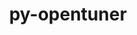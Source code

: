---
title: "py-opentuner"
layout: cache
categories: [package, develop]
meta: {"versions": ["0.8.7"], "compilers": ["gcc@=11.1.0", "gcc@=11.4.0", "gcc@=9.4.0", "oneapi@=2023.2.0", "oneapi@=2023.2.1"], "oss": ["ubuntu20.04"], "platforms": ["linux"], "targets": ["aarch64", "neoverse_v1", "ppc64le", "x86_64_v3"], "stacks": ["e4s", "e4s-arm", "e4s-neoverse_v1", "e4s-oneapi", "e4s-power", "root"], "num_specs": 48, "num_specs_by_stack": {"root": 48, "e4s-arm": 6, "e4s-neoverse_v1": 7, "e4s-power": 12, "e4s": 12, "e4s-oneapi": 11}}
spec_details: [{"hash": "oupaidp6mw5lq4l3cnaeo6ri2bkedzlk", "compiler": "gcc@=11.4.0", "versions": ["0.8.7"], "os": "ubuntu20.04", "platform": "linux", "target": "aarch64", "variants": ["build_system=python_pip"], "stacks": ["root", "e4s-arm"], "size": "-", "tarball": "https://binaries.spack.io/develop/build_cache/linux-ubuntu20.04-aarch64/gcc-11.4.0/py-opentuner-0.8.7/linux-ubuntu20.04-aarch64-gcc-11.4.0-py-opentuner-0.8.7-oupaidp6mw5lq4l3cnaeo6ri2bkedzlk.spack"}, {"hash": "fj3ad4v74nwypx4gz5znhms5akz2vqxd", "compiler": "gcc@=11.4.0", "versions": ["0.8.7"], "os": "ubuntu20.04", "platform": "linux", "target": "aarch64", "variants": ["build_system=python_pip"], "stacks": ["root", "e4s-arm"], "size": "-", "tarball": "https://binaries.spack.io/develop/build_cache/linux-ubuntu20.04-aarch64/gcc-11.4.0/py-opentuner-0.8.7/linux-ubuntu20.04-aarch64-gcc-11.4.0-py-opentuner-0.8.7-fj3ad4v74nwypx4gz5znhms5akz2vqxd.spack"}, {"hash": "4acqj6jf65v32kxemmp7tboo7pbn2psn", "compiler": "gcc@=11.4.0", "versions": ["0.8.7"], "os": "ubuntu20.04", "platform": "linux", "target": "aarch64", "variants": ["build_system=python_pip"], "stacks": ["root", "e4s-arm"], "size": "-", "tarball": "https://binaries.spack.io/develop/build_cache/linux-ubuntu20.04-aarch64/gcc-11.4.0/py-opentuner-0.8.7/linux-ubuntu20.04-aarch64-gcc-11.4.0-py-opentuner-0.8.7-4acqj6jf65v32kxemmp7tboo7pbn2psn.spack"}, {"hash": "ndw2j33vfwhk7zgy5nni7m3p75m4fqo5", "compiler": "gcc@=11.4.0", "versions": ["0.8.7"], "os": "ubuntu20.04", "platform": "linux", "target": "aarch64", "variants": ["build_system=python_pip"], "stacks": ["root", "e4s-arm"], "size": "-", "tarball": "https://binaries.spack.io/develop/build_cache/linux-ubuntu20.04-aarch64/gcc-11.4.0/py-opentuner-0.8.7/linux-ubuntu20.04-aarch64-gcc-11.4.0-py-opentuner-0.8.7-ndw2j33vfwhk7zgy5nni7m3p75m4fqo5.spack"}, {"hash": "y226ootia4aw466n56rfkwel7pall7c6", "compiler": "gcc@=11.4.0", "versions": ["0.8.7"], "os": "ubuntu20.04", "platform": "linux", "target": "aarch64", "variants": ["build_system=python_pip"], "stacks": ["root", "e4s-arm"], "size": "-", "tarball": "https://binaries.spack.io/develop/build_cache/linux-ubuntu20.04-aarch64/gcc-11.4.0/py-opentuner-0.8.7/linux-ubuntu20.04-aarch64-gcc-11.4.0-py-opentuner-0.8.7-y226ootia4aw466n56rfkwel7pall7c6.spack"}, {"hash": "tno44ogy4fkogfyrptjhj67uhdfhjali", "compiler": "gcc@=11.4.0", "versions": ["0.8.7"], "os": "ubuntu20.04", "platform": "linux", "target": "aarch64", "variants": ["build_system=python_pip"], "stacks": ["root", "e4s-arm"], "size": "-", "tarball": "https://binaries.spack.io/develop/build_cache/linux-ubuntu20.04-aarch64/gcc-11.4.0/py-opentuner-0.8.7/linux-ubuntu20.04-aarch64-gcc-11.4.0-py-opentuner-0.8.7-tno44ogy4fkogfyrptjhj67uhdfhjali.spack"}, {"hash": "4tmthz4eoznevz55fjyfrzam73udhy4v", "compiler": "gcc@=11.4.0", "versions": ["0.8.7"], "os": "ubuntu20.04", "platform": "linux", "target": "neoverse_v1", "variants": ["build_system=python_pip"], "stacks": ["e4s-neoverse_v1", "root"], "size": "-", "tarball": "https://binaries.spack.io/develop/build_cache/linux-ubuntu20.04-neoverse_v1/gcc-11.4.0/py-opentuner-0.8.7/linux-ubuntu20.04-neoverse_v1-gcc-11.4.0-py-opentuner-0.8.7-4tmthz4eoznevz55fjyfrzam73udhy4v.spack"}, {"hash": "ag6ji2uhpfcgyn4fh5r5kvv6xiln2c6e", "compiler": "gcc@=11.4.0", "versions": ["0.8.7"], "os": "ubuntu20.04", "platform": "linux", "target": "neoverse_v1", "variants": ["build_system=python_pip"], "stacks": ["e4s-neoverse_v1", "root"], "size": "-", "tarball": "https://binaries.spack.io/develop/build_cache/linux-ubuntu20.04-neoverse_v1/gcc-11.4.0/py-opentuner-0.8.7/linux-ubuntu20.04-neoverse_v1-gcc-11.4.0-py-opentuner-0.8.7-ag6ji2uhpfcgyn4fh5r5kvv6xiln2c6e.spack"}, {"hash": "nhdn6bg3ncylktkbxvs2ynhn5aawylul", "compiler": "gcc@=11.4.0", "versions": ["0.8.7"], "os": "ubuntu20.04", "platform": "linux", "target": "neoverse_v1", "variants": ["build_system=python_pip"], "stacks": ["e4s-neoverse_v1", "root"], "size": "-", "tarball": "https://binaries.spack.io/develop/build_cache/linux-ubuntu20.04-neoverse_v1/gcc-11.4.0/py-opentuner-0.8.7/linux-ubuntu20.04-neoverse_v1-gcc-11.4.0-py-opentuner-0.8.7-nhdn6bg3ncylktkbxvs2ynhn5aawylul.spack"}, {"hash": "d6uqia7g7uqqeeu2s2vm6tirzidedxzx", "compiler": "gcc@=11.4.0", "versions": ["0.8.7"], "os": "ubuntu20.04", "platform": "linux", "target": "neoverse_v1", "variants": ["build_system=python_pip"], "stacks": ["e4s-neoverse_v1", "root"], "size": "-", "tarball": "https://binaries.spack.io/develop/build_cache/linux-ubuntu20.04-neoverse_v1/gcc-11.4.0/py-opentuner-0.8.7/linux-ubuntu20.04-neoverse_v1-gcc-11.4.0-py-opentuner-0.8.7-d6uqia7g7uqqeeu2s2vm6tirzidedxzx.spack"}, {"hash": "kbu676xuyxjo7eruje4i3ozgaydijp3n", "compiler": "gcc@=11.4.0", "versions": ["0.8.7"], "os": "ubuntu20.04", "platform": "linux", "target": "neoverse_v1", "variants": ["build_system=python_pip"], "stacks": ["e4s-neoverse_v1", "root"], "size": "-", "tarball": "https://binaries.spack.io/develop/build_cache/linux-ubuntu20.04-neoverse_v1/gcc-11.4.0/py-opentuner-0.8.7/linux-ubuntu20.04-neoverse_v1-gcc-11.4.0-py-opentuner-0.8.7-kbu676xuyxjo7eruje4i3ozgaydijp3n.spack"}, {"hash": "awyi3qw4pktg2eo2oq7jgnd3re4tlnrs", "compiler": "gcc@=11.4.0", "versions": ["0.8.7"], "os": "ubuntu20.04", "platform": "linux", "target": "neoverse_v1", "variants": ["build_system=python_pip"], "stacks": ["e4s-neoverse_v1", "root"], "size": "-", "tarball": "https://binaries.spack.io/develop/build_cache/linux-ubuntu20.04-neoverse_v1/gcc-11.4.0/py-opentuner-0.8.7/linux-ubuntu20.04-neoverse_v1-gcc-11.4.0-py-opentuner-0.8.7-awyi3qw4pktg2eo2oq7jgnd3re4tlnrs.spack"}, {"hash": "xh2aqie4rngyerilahcbm3d4fpwt3zs6", "compiler": "gcc@=11.4.0", "versions": ["0.8.7"], "os": "ubuntu20.04", "platform": "linux", "target": "neoverse_v1", "variants": ["build_system=python_pip"], "stacks": ["e4s-neoverse_v1", "root"], "size": "-", "tarball": "https://binaries.spack.io/develop/build_cache/linux-ubuntu20.04-neoverse_v1/gcc-11.4.0/py-opentuner-0.8.7/linux-ubuntu20.04-neoverse_v1-gcc-11.4.0-py-opentuner-0.8.7-xh2aqie4rngyerilahcbm3d4fpwt3zs6.spack"}, {"hash": "3nxvumq72nrxdtt2ftfbswg2mfkwh25v", "compiler": "gcc@=11.1.0", "versions": ["0.8.7"], "os": "ubuntu20.04", "platform": "linux", "target": "ppc64le", "variants": ["build_system=python_pip"], "stacks": ["e4s-power", "root"], "size": "-", "tarball": "https://binaries.spack.io/develop/build_cache/linux-ubuntu20.04-ppc64le/gcc-11.1.0/py-opentuner-0.8.7/linux-ubuntu20.04-ppc64le-gcc-11.1.0-py-opentuner-0.8.7-3nxvumq72nrxdtt2ftfbswg2mfkwh25v.spack"}, {"hash": "nsqtyeovgsnhugublfwh57ji4rdyy74g", "compiler": "gcc@=9.4.0", "versions": ["0.8.7"], "os": "ubuntu20.04", "platform": "linux", "target": "ppc64le", "variants": ["build_system=python_pip"], "stacks": ["e4s-power", "root"], "size": "-", "tarball": "https://binaries.spack.io/develop/build_cache/linux-ubuntu20.04-ppc64le/gcc-9.4.0/py-opentuner-0.8.7/linux-ubuntu20.04-ppc64le-gcc-9.4.0-py-opentuner-0.8.7-nsqtyeovgsnhugublfwh57ji4rdyy74g.spack"}, {"hash": "rdgbxs7qyucer66v2757t33xxcs37scp", "compiler": "gcc@=9.4.0", "versions": ["0.8.7"], "os": "ubuntu20.04", "platform": "linux", "target": "ppc64le", "variants": ["build_system=python_pip"], "stacks": ["e4s-power", "root"], "size": "-", "tarball": "https://binaries.spack.io/develop/build_cache/linux-ubuntu20.04-ppc64le/gcc-9.4.0/py-opentuner-0.8.7/linux-ubuntu20.04-ppc64le-gcc-9.4.0-py-opentuner-0.8.7-rdgbxs7qyucer66v2757t33xxcs37scp.spack"}, {"hash": "iv35x33moge2dsfy447bhsu2yskhjlaz", "compiler": "gcc@=9.4.0", "versions": ["0.8.7"], "os": "ubuntu20.04", "platform": "linux", "target": "ppc64le", "variants": ["build_system=python_pip"], "stacks": ["e4s-power", "root"], "size": "-", "tarball": "https://binaries.spack.io/develop/build_cache/linux-ubuntu20.04-ppc64le/gcc-9.4.0/py-opentuner-0.8.7/linux-ubuntu20.04-ppc64le-gcc-9.4.0-py-opentuner-0.8.7-iv35x33moge2dsfy447bhsu2yskhjlaz.spack"}, {"hash": "zwyzivmmo2lb5uamyymtplhbbcuburql", "compiler": "gcc@=9.4.0", "versions": ["0.8.7"], "os": "ubuntu20.04", "platform": "linux", "target": "ppc64le", "variants": ["build_system=python_pip"], "stacks": ["e4s-power", "root"], "size": "-", "tarball": "https://binaries.spack.io/develop/build_cache/linux-ubuntu20.04-ppc64le/gcc-9.4.0/py-opentuner-0.8.7/linux-ubuntu20.04-ppc64le-gcc-9.4.0-py-opentuner-0.8.7-zwyzivmmo2lb5uamyymtplhbbcuburql.spack"}, {"hash": "5yb2zsm5kdp533ei6awcrdjj26cr63vd", "compiler": "gcc@=9.4.0", "versions": ["0.8.7"], "os": "ubuntu20.04", "platform": "linux", "target": "ppc64le", "variants": ["build_system=python_pip"], "stacks": ["e4s-power", "root"], "size": "-", "tarball": "https://binaries.spack.io/develop/build_cache/linux-ubuntu20.04-ppc64le/gcc-9.4.0/py-opentuner-0.8.7/linux-ubuntu20.04-ppc64le-gcc-9.4.0-py-opentuner-0.8.7-5yb2zsm5kdp533ei6awcrdjj26cr63vd.spack"}, {"hash": "tqkujld75gwedcxysifakcy6jzfokduh", "compiler": "gcc@=9.4.0", "versions": ["0.8.7"], "os": "ubuntu20.04", "platform": "linux", "target": "ppc64le", "variants": ["build_system=python_pip"], "stacks": ["e4s-power", "root"], "size": "-", "tarball": "https://binaries.spack.io/develop/build_cache/linux-ubuntu20.04-ppc64le/gcc-9.4.0/py-opentuner-0.8.7/linux-ubuntu20.04-ppc64le-gcc-9.4.0-py-opentuner-0.8.7-tqkujld75gwedcxysifakcy6jzfokduh.spack"}, {"hash": "mzxn5nzv3pi2nidqly7kb2uz2ck4oe6m", "compiler": "gcc@=9.4.0", "versions": ["0.8.7"], "os": "ubuntu20.04", "platform": "linux", "target": "ppc64le", "variants": ["build_system=python_pip"], "stacks": ["e4s-power", "root"], "size": "-", "tarball": "https://binaries.spack.io/develop/build_cache/linux-ubuntu20.04-ppc64le/gcc-9.4.0/py-opentuner-0.8.7/linux-ubuntu20.04-ppc64le-gcc-9.4.0-py-opentuner-0.8.7-mzxn5nzv3pi2nidqly7kb2uz2ck4oe6m.spack"}, {"hash": "bwk3d6yvkxl5urbnxq7ojrel5c6v5mov", "compiler": "gcc@=9.4.0", "versions": ["0.8.7"], "os": "ubuntu20.04", "platform": "linux", "target": "ppc64le", "variants": ["build_system=python_pip"], "stacks": ["e4s-power", "root"], "size": "-", "tarball": "https://binaries.spack.io/develop/build_cache/linux-ubuntu20.04-ppc64le/gcc-9.4.0/py-opentuner-0.8.7/linux-ubuntu20.04-ppc64le-gcc-9.4.0-py-opentuner-0.8.7-bwk3d6yvkxl5urbnxq7ojrel5c6v5mov.spack"}, {"hash": "4ouilwxlykrlviszzdrpxqtnlhftsgqz", "compiler": "gcc@=9.4.0", "versions": ["0.8.7"], "os": "ubuntu20.04", "platform": "linux", "target": "ppc64le", "variants": ["build_system=python_pip"], "stacks": ["e4s-power", "root"], "size": "-", "tarball": "https://binaries.spack.io/develop/build_cache/linux-ubuntu20.04-ppc64le/gcc-9.4.0/py-opentuner-0.8.7/linux-ubuntu20.04-ppc64le-gcc-9.4.0-py-opentuner-0.8.7-4ouilwxlykrlviszzdrpxqtnlhftsgqz.spack"}, {"hash": "gmvagmb72zj73q2t2ayr7jygsqtecbk3", "compiler": "gcc@=9.4.0", "versions": ["0.8.7"], "os": "ubuntu20.04", "platform": "linux", "target": "ppc64le", "variants": ["build_system=python_pip"], "stacks": ["e4s-power", "root"], "size": "-", "tarball": "https://binaries.spack.io/develop/build_cache/linux-ubuntu20.04-ppc64le/gcc-9.4.0/py-opentuner-0.8.7/linux-ubuntu20.04-ppc64le-gcc-9.4.0-py-opentuner-0.8.7-gmvagmb72zj73q2t2ayr7jygsqtecbk3.spack"}, {"hash": "4ayvunuvrdprbrjfmhzie24pdtcqh7ym", "compiler": "gcc@=9.4.0", "versions": ["0.8.7"], "os": "ubuntu20.04", "platform": "linux", "target": "ppc64le", "variants": ["build_system=python_pip"], "stacks": ["e4s-power", "root"], "size": "-", "tarball": "https://binaries.spack.io/develop/build_cache/linux-ubuntu20.04-ppc64le/gcc-9.4.0/py-opentuner-0.8.7/linux-ubuntu20.04-ppc64le-gcc-9.4.0-py-opentuner-0.8.7-4ayvunuvrdprbrjfmhzie24pdtcqh7ym.spack"}, {"hash": "nipyhxi6bq6twqwt6343hikssczpbwhk", "compiler": "gcc@=11.1.0", "versions": ["0.8.7"], "os": "ubuntu20.04", "platform": "linux", "target": "x86_64_v3", "variants": ["build_system=python_pip"], "stacks": ["e4s", "root"], "size": "-", "tarball": "https://binaries.spack.io/develop/build_cache/linux-ubuntu20.04-x86_64_v3/gcc-11.1.0/py-opentuner-0.8.7/linux-ubuntu20.04-x86_64_v3-gcc-11.1.0-py-opentuner-0.8.7-nipyhxi6bq6twqwt6343hikssczpbwhk.spack"}, {"hash": "ehqyeb7yssithvzudfrqc23tcfukkyts", "compiler": "gcc@=11.4.0", "versions": ["0.8.7"], "os": "ubuntu20.04", "platform": "linux", "target": "x86_64_v3", "variants": ["build_system=python_pip"], "stacks": ["e4s", "root"], "size": "-", "tarball": "https://binaries.spack.io/develop/build_cache/linux-ubuntu20.04-x86_64_v3/gcc-11.4.0/py-opentuner-0.8.7/linux-ubuntu20.04-x86_64_v3-gcc-11.4.0-py-opentuner-0.8.7-ehqyeb7yssithvzudfrqc23tcfukkyts.spack"}, {"hash": "zwv47kaqbzbeglbqlidmltu5jt4b7q6h", "compiler": "gcc@=11.4.0", "versions": ["0.8.7"], "os": "ubuntu20.04", "platform": "linux", "target": "x86_64_v3", "variants": ["build_system=python_pip"], "stacks": ["e4s", "root"], "size": "-", "tarball": "https://binaries.spack.io/develop/build_cache/linux-ubuntu20.04-x86_64_v3/gcc-11.4.0/py-opentuner-0.8.7/linux-ubuntu20.04-x86_64_v3-gcc-11.4.0-py-opentuner-0.8.7-zwv47kaqbzbeglbqlidmltu5jt4b7q6h.spack"}, {"hash": "shsfgh65zy2ou6btwygfg5uzelbgwaqr", "compiler": "gcc@=11.4.0", "versions": ["0.8.7"], "os": "ubuntu20.04", "platform": "linux", "target": "x86_64_v3", "variants": ["build_system=python_pip"], "stacks": ["e4s", "root"], "size": "-", "tarball": "https://binaries.spack.io/develop/build_cache/linux-ubuntu20.04-x86_64_v3/gcc-11.4.0/py-opentuner-0.8.7/linux-ubuntu20.04-x86_64_v3-gcc-11.4.0-py-opentuner-0.8.7-shsfgh65zy2ou6btwygfg5uzelbgwaqr.spack"}, {"hash": "7gqvzggs3nf7dm25usxxywua7pytffs6", "compiler": "gcc@=11.4.0", "versions": ["0.8.7"], "os": "ubuntu20.04", "platform": "linux", "target": "x86_64_v3", "variants": ["build_system=python_pip"], "stacks": ["e4s", "root"], "size": "-", "tarball": "https://binaries.spack.io/develop/build_cache/linux-ubuntu20.04-x86_64_v3/gcc-11.4.0/py-opentuner-0.8.7/linux-ubuntu20.04-x86_64_v3-gcc-11.4.0-py-opentuner-0.8.7-7gqvzggs3nf7dm25usxxywua7pytffs6.spack"}, {"hash": "edf5m3ylybfpv64gsajijymoqhloakr4", "compiler": "gcc@=11.4.0", "versions": ["0.8.7"], "os": "ubuntu20.04", "platform": "linux", "target": "x86_64_v3", "variants": ["build_system=python_pip"], "stacks": ["e4s", "root"], "size": "-", "tarball": "https://binaries.spack.io/develop/build_cache/linux-ubuntu20.04-x86_64_v3/gcc-11.4.0/py-opentuner-0.8.7/linux-ubuntu20.04-x86_64_v3-gcc-11.4.0-py-opentuner-0.8.7-edf5m3ylybfpv64gsajijymoqhloakr4.spack"}, {"hash": "mhl2jxox2l5hwgvkgn4lpsxrd72aukzp", "compiler": "gcc@=11.4.0", "versions": ["0.8.7"], "os": "ubuntu20.04", "platform": "linux", "target": "x86_64_v3", "variants": ["build_system=python_pip"], "stacks": ["e4s", "root"], "size": "-", "tarball": "https://binaries.spack.io/develop/build_cache/linux-ubuntu20.04-x86_64_v3/gcc-11.4.0/py-opentuner-0.8.7/linux-ubuntu20.04-x86_64_v3-gcc-11.4.0-py-opentuner-0.8.7-mhl2jxox2l5hwgvkgn4lpsxrd72aukzp.spack"}, {"hash": "dohjgo2gewhruyy5obq7vepwpafcon2f", "compiler": "gcc@=11.4.0", "versions": ["0.8.7"], "os": "ubuntu20.04", "platform": "linux", "target": "x86_64_v3", "variants": ["build_system=python_pip"], "stacks": ["e4s", "root"], "size": "-", "tarball": "https://binaries.spack.io/develop/build_cache/linux-ubuntu20.04-x86_64_v3/gcc-11.4.0/py-opentuner-0.8.7/linux-ubuntu20.04-x86_64_v3-gcc-11.4.0-py-opentuner-0.8.7-dohjgo2gewhruyy5obq7vepwpafcon2f.spack"}, {"hash": "5y45zszd44jbczqr576w3jcf32rkazdz", "compiler": "gcc@=11.4.0", "versions": ["0.8.7"], "os": "ubuntu20.04", "platform": "linux", "target": "x86_64_v3", "variants": ["build_system=python_pip"], "stacks": ["e4s", "root"], "size": "-", "tarball": "https://binaries.spack.io/develop/build_cache/linux-ubuntu20.04-x86_64_v3/gcc-11.4.0/py-opentuner-0.8.7/linux-ubuntu20.04-x86_64_v3-gcc-11.4.0-py-opentuner-0.8.7-5y45zszd44jbczqr576w3jcf32rkazdz.spack"}, {"hash": "lmcxn772opszwdpdyfwwrfalu2ynjbfa", "compiler": "gcc@=11.4.0", "versions": ["0.8.7"], "os": "ubuntu20.04", "platform": "linux", "target": "x86_64_v3", "variants": ["build_system=python_pip"], "stacks": ["e4s", "root"], "size": "-", "tarball": "https://binaries.spack.io/develop/build_cache/linux-ubuntu20.04-x86_64_v3/gcc-11.4.0/py-opentuner-0.8.7/linux-ubuntu20.04-x86_64_v3-gcc-11.4.0-py-opentuner-0.8.7-lmcxn772opszwdpdyfwwrfalu2ynjbfa.spack"}, {"hash": "xqgwwkdzze5ukzjd4k33zltvltzvfzg5", "compiler": "gcc@=11.4.0", "versions": ["0.8.7"], "os": "ubuntu20.04", "platform": "linux", "target": "x86_64_v3", "variants": ["build_system=python_pip"], "stacks": ["e4s", "root"], "size": "-", "tarball": "https://binaries.spack.io/develop/build_cache/linux-ubuntu20.04-x86_64_v3/gcc-11.4.0/py-opentuner-0.8.7/linux-ubuntu20.04-x86_64_v3-gcc-11.4.0-py-opentuner-0.8.7-xqgwwkdzze5ukzjd4k33zltvltzvfzg5.spack"}, {"hash": "evmihp7mv6l3uvaynxyti2gydoqc2baf", "compiler": "gcc@=11.4.0", "versions": ["0.8.7"], "os": "ubuntu20.04", "platform": "linux", "target": "x86_64_v3", "variants": ["build_system=python_pip"], "stacks": ["e4s", "root"], "size": "-", "tarball": "https://binaries.spack.io/develop/build_cache/linux-ubuntu20.04-x86_64_v3/gcc-11.4.0/py-opentuner-0.8.7/linux-ubuntu20.04-x86_64_v3-gcc-11.4.0-py-opentuner-0.8.7-evmihp7mv6l3uvaynxyti2gydoqc2baf.spack"}, {"hash": "khb2hwtpdtqy7sx4grqrbmv7hoocc6sx", "compiler": "oneapi@=2023.2.0", "versions": ["0.8.7"], "os": "ubuntu20.04", "platform": "linux", "target": "x86_64_v3", "variants": ["build_system=python_pip"], "stacks": ["e4s-oneapi", "root"], "size": "-", "tarball": "https://binaries.spack.io/develop/build_cache/linux-ubuntu20.04-x86_64_v3/oneapi-2023.2.0/py-opentuner-0.8.7/linux-ubuntu20.04-x86_64_v3-oneapi-2023.2.0-py-opentuner-0.8.7-khb2hwtpdtqy7sx4grqrbmv7hoocc6sx.spack"}, {"hash": "dmm65dzqe7mcxycpiubxwt22fjbh32ik", "compiler": "oneapi@=2023.2.0", "versions": ["0.8.7"], "os": "ubuntu20.04", "platform": "linux", "target": "x86_64_v3", "variants": ["build_system=python_pip"], "stacks": ["e4s-oneapi", "root"], "size": "-", "tarball": "https://binaries.spack.io/develop/build_cache/linux-ubuntu20.04-x86_64_v3/oneapi-2023.2.0/py-opentuner-0.8.7/linux-ubuntu20.04-x86_64_v3-oneapi-2023.2.0-py-opentuner-0.8.7-dmm65dzqe7mcxycpiubxwt22fjbh32ik.spack"}, {"hash": "c3vr2whoslgzdbr4byygs5fjiaxmkgth", "compiler": "oneapi@=2023.2.0", "versions": ["0.8.7"], "os": "ubuntu20.04", "platform": "linux", "target": "x86_64_v3", "variants": ["build_system=python_pip"], "stacks": ["e4s-oneapi", "root"], "size": "-", "tarball": "https://binaries.spack.io/develop/build_cache/linux-ubuntu20.04-x86_64_v3/oneapi-2023.2.0/py-opentuner-0.8.7/linux-ubuntu20.04-x86_64_v3-oneapi-2023.2.0-py-opentuner-0.8.7-c3vr2whoslgzdbr4byygs5fjiaxmkgth.spack"}, {"hash": "2b7vcnnru5pwcr53sx7osk7sfl4yymv2", "compiler": "oneapi@=2023.2.0", "versions": ["0.8.7"], "os": "ubuntu20.04", "platform": "linux", "target": "x86_64_v3", "variants": ["build_system=python_pip"], "stacks": ["e4s-oneapi", "root"], "size": "-", "tarball": "https://binaries.spack.io/develop/build_cache/linux-ubuntu20.04-x86_64_v3/oneapi-2023.2.0/py-opentuner-0.8.7/linux-ubuntu20.04-x86_64_v3-oneapi-2023.2.0-py-opentuner-0.8.7-2b7vcnnru5pwcr53sx7osk7sfl4yymv2.spack"}, {"hash": "cero4o7wvxw5lupp756sgvbny6yuem3y", "compiler": "oneapi@=2023.2.1", "versions": ["0.8.7"], "os": "ubuntu20.04", "platform": "linux", "target": "x86_64_v3", "variants": ["build_system=python_pip"], "stacks": ["e4s-oneapi", "root"], "size": "-", "tarball": "https://binaries.spack.io/develop/build_cache/linux-ubuntu20.04-x86_64_v3/oneapi-2023.2.1/py-opentuner-0.8.7/linux-ubuntu20.04-x86_64_v3-oneapi-2023.2.1-py-opentuner-0.8.7-cero4o7wvxw5lupp756sgvbny6yuem3y.spack"}, {"hash": "x55alqtdirqhiiu7b2pes7rb4bjqcckx", "compiler": "oneapi@=2023.2.1", "versions": ["0.8.7"], "os": "ubuntu20.04", "platform": "linux", "target": "x86_64_v3", "variants": ["build_system=python_pip"], "stacks": ["e4s-oneapi", "root"], "size": "-", "tarball": "https://binaries.spack.io/develop/build_cache/linux-ubuntu20.04-x86_64_v3/oneapi-2023.2.1/py-opentuner-0.8.7/linux-ubuntu20.04-x86_64_v3-oneapi-2023.2.1-py-opentuner-0.8.7-x55alqtdirqhiiu7b2pes7rb4bjqcckx.spack"}, {"hash": "64yac4strxebiosfqvkv3updr56sk6ps", "compiler": "oneapi@=2023.2.1", "versions": ["0.8.7"], "os": "ubuntu20.04", "platform": "linux", "target": "x86_64_v3", "variants": ["build_system=python_pip"], "stacks": ["e4s-oneapi", "root"], "size": "-", "tarball": "https://binaries.spack.io/develop/build_cache/linux-ubuntu20.04-x86_64_v3/oneapi-2023.2.1/py-opentuner-0.8.7/linux-ubuntu20.04-x86_64_v3-oneapi-2023.2.1-py-opentuner-0.8.7-64yac4strxebiosfqvkv3updr56sk6ps.spack"}, {"hash": "panmkfpwqli3ia3gq5jbzr4kwbm24lgq", "compiler": "oneapi@=2023.2.1", "versions": ["0.8.7"], "os": "ubuntu20.04", "platform": "linux", "target": "x86_64_v3", "variants": ["build_system=python_pip"], "stacks": ["e4s-oneapi", "root"], "size": "-", "tarball": "https://binaries.spack.io/develop/build_cache/linux-ubuntu20.04-x86_64_v3/oneapi-2023.2.1/py-opentuner-0.8.7/linux-ubuntu20.04-x86_64_v3-oneapi-2023.2.1-py-opentuner-0.8.7-panmkfpwqli3ia3gq5jbzr4kwbm24lgq.spack"}, {"hash": "p2sw234nkrbxefvekmza2sajjsx2eltg", "compiler": "oneapi@=2023.2.1", "versions": ["0.8.7"], "os": "ubuntu20.04", "platform": "linux", "target": "x86_64_v3", "variants": ["build_system=python_pip"], "stacks": ["e4s-oneapi", "root"], "size": "-", "tarball": "https://binaries.spack.io/develop/build_cache/linux-ubuntu20.04-x86_64_v3/oneapi-2023.2.1/py-opentuner-0.8.7/linux-ubuntu20.04-x86_64_v3-oneapi-2023.2.1-py-opentuner-0.8.7-p2sw234nkrbxefvekmza2sajjsx2eltg.spack"}, {"hash": "z35mrj6sic2e2wgitc7hlemv4eontagn", "compiler": "oneapi@=2023.2.1", "versions": ["0.8.7"], "os": "ubuntu20.04", "platform": "linux", "target": "x86_64_v3", "variants": ["build_system=python_pip"], "stacks": ["e4s-oneapi", "root"], "size": "-", "tarball": "https://binaries.spack.io/develop/build_cache/linux-ubuntu20.04-x86_64_v3/oneapi-2023.2.1/py-opentuner-0.8.7/linux-ubuntu20.04-x86_64_v3-oneapi-2023.2.1-py-opentuner-0.8.7-z35mrj6sic2e2wgitc7hlemv4eontagn.spack"}, {"hash": "fnjdta22r57tsel62sl5wgwcruyosy23", "compiler": "oneapi@=2023.2.1", "versions": ["0.8.7"], "os": "ubuntu20.04", "platform": "linux", "target": "x86_64_v3", "variants": ["build_system=python_pip"], "stacks": ["e4s-oneapi", "root"], "size": "-", "tarball": "https://binaries.spack.io/develop/build_cache/linux-ubuntu20.04-x86_64_v3/oneapi-2023.2.1/py-opentuner-0.8.7/linux-ubuntu20.04-x86_64_v3-oneapi-2023.2.1-py-opentuner-0.8.7-fnjdta22r57tsel62sl5wgwcruyosy23.spack"}]
---
